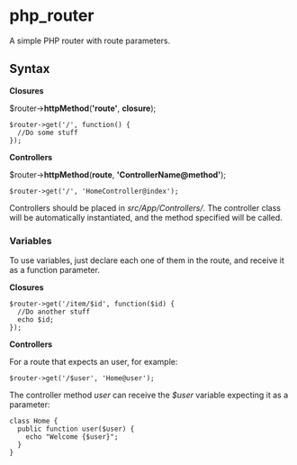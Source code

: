 # php_router

A simple PHP router with route parameters.


## Syntax
**Closures**

$router->**httpMethod**(**'route'**, **closure**);
```
$router->get('/', function() {
  //Do some stuff
});
```
**Controllers**

$router->**httpMethod**(**route**, **'ControllerName@method'**);
```
$router->get('/', 'HomeController@index');
```
Controllers should be placed in *src/App/Controllers/*. The controller class will be automatically instantiated, and the method specified will be called.

### Variables
To use variables, just declare each one of them in the route, and receive it as a function parameter.

**Closures**

```
$router->get('/item/$id', function($id) {
  //Do another stuff
  echo $id;
});
```

**Controllers**

For a route that expects an user, for example:
```
$router->get('/$user', 'Home@user');
```
The controller method *user* can receive the *$user* variable expecting it as a parameter:
```
class Home {
  public function user($user) {
    echo "Welcome {$user}"; 
  }
}
```

